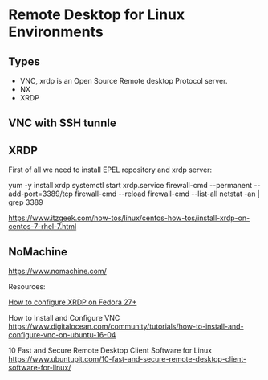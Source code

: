 # Remote Desktop for Linux Environments

## Types

- VNC, xrdp is an Open Source Remote desktop Protocol server. 
- NX
- XRDP


## VNC with SSH tunnle




## XRDP

First of all we need to install EPEL repository and xrdp server:

yum -y install xrdp
systemctl start xrdp.service
firewall-cmd --permanent --add-port=3389/tcp
firewall-cmd --reload
firewall-cmd --list-all
netstat -an | grep 3389

https://www.itzgeek.com/how-tos/linux/centos-how-tos/install-xrdp-on-centos-7-rhel-7.html

## NoMachine

https://www.nomachine.com/


Resources: 

[How to configure XRDP on Fedora 27+](https://ask.fedoraproject.org/en/question/115753/how-to-configure-xrdp-on-fedora-27/)

How to Install and Configure VNC 
https://www.digitalocean.com/community/tutorials/how-to-install-and-configure-vnc-on-ubuntu-16-04


10 Fast and Secure Remote Desktop Client Software for Linux
https://www.ubuntupit.com/10-fast-and-secure-remote-desktop-client-software-for-linux/